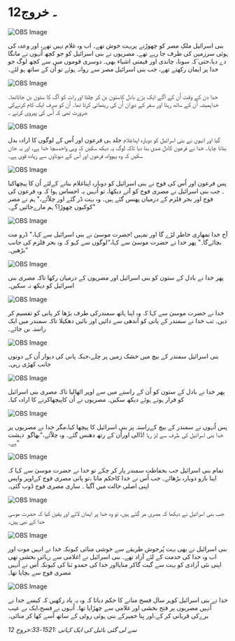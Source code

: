 # 12۔ خروج

![OBS Image](https://cdn.door43.org/obs/jpg/360px/obs-en-12-01.jpg)

بنی اسرائیل ملکِ مصر کو چھوڑنے پربہت خوش تھے۔ اب وہ غلام نہیں تھے، اور وعدہ کی ہوئی سرزمین کی طرف جا رہے تھے۔ مصریوں نے بنی اسرائیل کو جو کچھ اُنہوں نے مانگا دے دیا،حتی ٰکہ سونا، چاندی اور قیمتی اشیاء بھی۔ دوسری قوموں میں سے کچھ لوگ جو خدا پر ایمان رکھتے تھے، جب بنی اسرا‏ئیل مصر سے روانہ ہوئے تو اُن کے ساتھ ہو لئے۔

![OBS Image](https://cdn.door43.org/obs/jpg/360px/obs-en-12-02.jpg)

خدا دن کے وقت اُن کے آگے ایک بڑے بادل کاستون بن کر چلتا اور رات کو آگ کا ستون بن جاتاتھا۔ خداہمیشہ اُن کے ساتھ رہتا اور سفر کے دوران اُن کی رہنمائی کرتا تھا۔ اُن کو صرف ایک کام کرنےکی ضرورت تھی کہ اُس کی پیروی کرتے ۔

![OBS Image](https://cdn.door43.org/obs/jpg/360px/obs-en-12-03.jpg)

جلد ہی فرعون اور اُس کے لوگوں کا ارادہ بدل‎ ‎گیا اور انہوں نے بنی اسرائیل کو دوبارہ اپناغلام بنانا چاہا۔ خدا نے فرعون کادل ضدی بنا دیا تاکہ لوگ یہ دیکھ سکیں کہ وہی واحدسچا خدا ہے، اور یہ جان سکیں کہ وہ یہوواہ، فرعون اور اُس کے دیوتاوں سے زیادہ قوی ہے۔

![OBS Image](https://cdn.door43.org/obs/jpg/360px/obs-en-12-04.jpg)

پس فرعون اور اُس کی فوج نے بنی اسرائیل کو دوبارہ اپناغلام بنانے کےلئے اُن کا پیچھاکیا ۔ جب بنی اسرائیل نے مصری فوج کو آتے دیکھا، تو اُنہیں یہ احساس ہوا کہ وہ فرعون کی فوج اور بحر قلزم کے درمیان پھنس گئے ہیں۔ وہ بہت ڈر گئے اور چلاّئے،" ہم نے مصر کوکیوں چھوڑا؟ ہم مارےجائیں گے۔"

![OBS Image](https://cdn.door43.org/obs/jpg/360px/obs-en-12-05.jpg)

حضرت موسیٰ نے بنی اسرائیل سے کہا،" ڈرو مت‎!‎ آج خدا تمھاری خاطر لڑے گا اور تمہیں بچائےگا۔" پھر خدا نے حضرت موسیٰ سے کہا،“لوگوں سے کہو کہ وہ بحر قلزم کی جانب بڑھیں۔”

![OBS Image](https://cdn.door43.org/obs/jpg/360px/obs-en-12-06.jpg)

پھر خدا نے بادل کے ستون کو بنی اسرائیل اور مصریوں کے درمیان رکھا تاکہ مصری بنی اسرائیل کو دیکھ نہ سکیں۔

![OBS Image](https://cdn.door43.org/obs/jpg/360px/obs-en-12-07.jpg)

خدا نے حضرت موسیٰ سے کہا کہ وہ اپنا ہاتھ سمندرکی طرف بڑھا کر پانی کو تقسیم کر دیں۔ تب خدا نے سمندر کے پانی کو آندھی سے دائیں اور بائیں دھکیلا تاکہ سمندر میں ایک راستہ بن جائے۔

![OBS Image](https://cdn.door43.org/obs/jpg/360px/obs-en-12-08.jpg)

بنی اسرائیل سمندر کے بیچ میں خشک زمیں پر چلے،جبکہ پانی کی دیوار اُن کے دونوں جانب کھڑی رہی۔

![OBS Image](https://cdn.door43.org/obs/jpg/360px/obs-en-12-09.jpg)

پھر خدا نے بادل کے ستون کو اُن کے راستے میں سے اوپر اٹھالیا تاکہ مصری بنی اسرائیل کو فرار ہوتے ہوئے دیکھ سکیں۔ مصریوں نے اُن کاپیچھاکرنے کا ارادہ کیا۔

![OBS Image](https://cdn.door43.org/obs/jpg/360px/obs-en-12-10.jpg)

پس اُنہوں نے سمندر کے بیچ کےراستہ پر بنی اسرائیل کا پیچھا کیا،مگر خدا نے مصریوں پر دہشت ‎ ڈالی اوراُن کے رتھ دھنس گئے۔ وہ چلاّئے،“بھاگو‎!‎ خدا بنی اسرائیل کی طرف سے لڑ رہا ہے۔”

![OBS Image](https://cdn.door43.org/obs/jpg/360px/obs-en-12-11.jpg)

تمام بنی اسرائیل جب بحفاظت سمندر پار کر چکے تو خدا نے حضرت موسیٰ سے کہا کہ اپنا بازو دوبارہ بڑھائے۔ جب اُس نے خدا کاحکم مانا ،تو پانی مصری فوج کےاوپر واپس اپنی اصلی حالت میں آگیا ۔ ساری مصری فوج ڈوب گئی۔

![OBS Image](https://cdn.door43.org/obs/jpg/360px/obs-en-12-12.jpg)

جب بنی اسرائیل نے دیکھا کہ مصری مر گئے ہیں، تو وہ خدا پر ایمان لائے اور یقین کیا کہ حضرت موسیٰ خدا کے نبی ہیں۔

![OBS Image](https://cdn.door43.org/obs/jpg/360px/obs-en-12-13.jpg)

بنی اسرائیل نے بھی بہت پُرجوش طریقے سے خوشی منائی کیونکہ خدا نے انہیں موت اور غلامی سے رہائی بخشی تھی‎! اب وہ خدا کی خدمت کے لئے آزاد تھے۔ بنی اسرائیل نے اپنی نئی آزادی کو بہت سے گیت گاکر منایااور خدا کی حمدو ثنا کی کیونکہ اُس نے اُنہیں مصری فوج سے بچایا تھا۔

![OBS Image](https://cdn.door43.org/obs/jpg/360px/obs-en-12-14.jpg)

خدا نے بنی اسرائیل کوہر سال فسح منانے کا حکم دیاتا کہ وہ یہ یاد رکھیں کہ کیسے خدا نے اُنہیں مصریوں پر فتح بخشی اور غلامی سے چھڑایا تھا۔ اُنہوں نے فسح،ایک بے عیب برےکی قربانی کر کے،اور بِنا خمیرکے بنی ہوئی روٹی کے ساتھ اُسے کھا کر منائی۔

_خروج 12‏‎:‏33‏‎-‏15‏‎21:‎ سے لی گئی بائبل کی ایک کہانی_